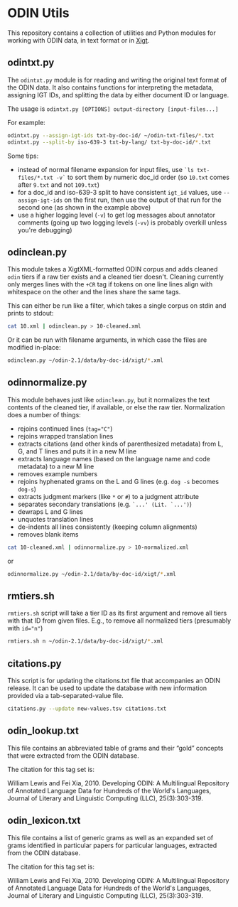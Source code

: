 # ODIN Utils

This repository contains a collection of utilities and Python modules
for working with ODIN data, in text format or in [Xigt][].

## odintxt.py

The `odintxt.py` module is for reading and writing the original text
format of the ODIN data. It also contains functions for interpreting
the metadata, assigning IGT IDs, and splitting the data by either
document ID or language.

The usage is `odintxt.py [OPTIONS] output-directory [input-files...]`

For example:

```sh
odintxt.py --assign-igt-ids txt-by-doc-id/ ~/odin-txt-files/*.txt
odintxt.py --split-by iso-639-3 txt-by-lang/ txt-by-doc-id/*.txt
```

Some tips:
* instead of normal filename expansion for input files, use
  `` `ls txt-files/*.txt -v` `` to sort them by numeric doc_id order
  (so `10.txt` comes after `9.txt` and not `109.txt`)
* for a doc_id and iso-639-3 split to have consistent `igt_id` values,
  use `--assign-igt-ids` on the first run, then use the output of that
  run for the second one (as shown in the example above)
* use a higher logging level (`-v`) to get log messages about
  annotator comments (going up two logging levels (`-vv`) is probably
  overkill unless you're debugging)

## odinclean.py

This module takes a XigtXML-formatted ODIN corpus and adds cleaned
`odin` tiers if a raw tier exists and a cleaned tier doesn't. Cleaning
currently only merges lines with the `+CR` tag if tokens on one line
lines align with whitespace on the other and the lines share the same
tags.

This can either be run like a filter, which takes a single corpus on
stdin and prints to stdout:

```sh
cat 10.xml | odinclean.py > 10-cleaned.xml
```

Or it can be run with filename arguments, in which case the files are
modified in-place:

```sh
odinclean.py ~/odin-2.1/data/by-doc-id/xigt/*.xml
```

## odinnormalize.py

This module behaves just like `odinclean.py`, but it normalizes the
text contents of the cleaned tier, if available, or else the raw tier.
Normalization does a number of things:

* rejoins continued lines (`tag="C"`)
* rejoins wrapped translation lines
* extracts citations (and other kinds of parenthesized metadata) from
  L, G, and T lines and puts it in a new M line
* extracts language names (based on the language name and code
  metadata) to a new M line
* removes example numbers
* rejoins hyphenated grams on the L and G lines (e.g. `dog -s`
  becomes `dog-s`)
* extracts judgment markers (like `*` or `#`) to a judgment attribute
* separates secondary translations (e.g. `` `...' (Lit. `...') ``)
* dewraps L and G lines
* unquotes translation lines
* de-indents all lines consistently (keeping column alignments)
* removes blank items

```sh
cat 10-cleaned.xml | odinnormalize.py > 10-normalized.xml
```

or

```sh
odinnormalize.py ~/odin-2.1/data/by-doc-id/xigt/*.xml
```

## rmtiers.sh

`rmtiers.sh` script will take a tier ID as its first argument and
remove all tiers with that ID from given files. E.g., to remove all
normalized tiers (presumably with `id="n"`)

```sh
rmtiers.sh n ~/odin-2.1/data/by-doc-id/xigt/*.xml
```

## citations.py

This script is for updating the citations.txt file that accompanies
an ODIN release. It can be used to update the database with new
information provided via a tab-separated-value file.

```sh
citations.py --update new-values.tsv citations.txt
```

## odin_lookup.txt
This file contains an abbreviated table of grams and their “gold” 
concepts that were extracted from the ODIN database. 

The citation for this tag set is:

William Lewis and Fei Xia, 2010. Developing ODIN: A Multilingual 
Repository of Annotated Language Data for Hundreds of the World's 
Languages, Journal of Literary and Linguistic Computing (LLC), 
25(3):303-319.

## odin_lexicon.txt
This file contains a list of generic grams as well as an expanded set 
of grams identified in particular papers for particular languages, 
extracted from the ODIN database.

The citation for this tag set is:

William Lewis and Fei Xia, 2010. Developing ODIN: A Multilingual 
Repository of Annotated Language Data for Hundreds of the World's 
Languages, Journal of Literary and Linguistic Computing (LLC), 
25(3):303-319.

[Xigt]: http://depts.washington.edu/uwcl/xigt

